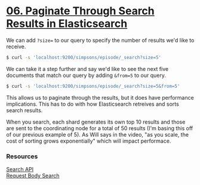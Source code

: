# [06. Paginate Through Search Results in Elasticsearch](https://egghead.io/lessons/tools-paginate-through-search-results-in-elasticsearch)

We can add `?size=` to our query to specify the number of results we'd like to receive.
```bash
$ curl -s 'localhost:9200/simpsons/episode/_search?size=5'
```

We can take it a step further and say we'd like to see the next five documents that match our query by adding `&from=5` to our query. 
```bash
$ curl -s 'localhost:9200/simpsons/episode/_search?size=5&from=5'
```

This allows us to paginate through the results, but it does have performance implications. This has to do with how Elasticsearch retreives and sorts search results. 

When you search, each shard generates its own top 10 results and those are sent to the coordinating node for a total of 50 results (I'm basing this off of our previous example of 5). As Will says in the video, "as you scale, the cost of sorting grows exponentially" which will impact performace. 

### Resources

[Search API](https://www.elastic.co/guide/en/elasticsearch/reference/current/search-search.html#search-search-api-request-body)<br>
[Request Body Search](https://www.elastic.co/guide/en/elasticsearch/reference/current/search-request-body.html)